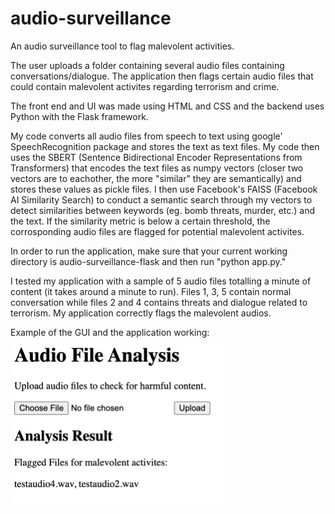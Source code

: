 # audio-surveillance
An audio surveillance tool to flag malevolent activities.

The user uploads a folder containing several audio files containing conversations/dialogue. The application then flags certain audio files that could contain malevolent activites regarding terrorism and crime.

The front end and UI was made using HTML and CSS and the backend uses Python with the Flask framework.

My code converts all audio files from speech to text using google' SpeechRecognition package and stores the text as text files. My code then uses the SBERT (Sentence Bidirectional Encoder Representations from Transformers) that encodes the text files as numpy vectors (closer two vectors are to eachother, the more "similar" they are semantically) and stores these values as pickle files. I then use Facebook's FAISS (Facebook AI Similarity Search) to conduct a semantic search through my vectors to detect similarities between keywords (eg. bomb threats, murder, etc.) and the text. If the similarity metric is below a certain threshold, the corrosponding audio files are flagged for potential malevolent activites.

In order to run the application, make sure that your current working directory is audio-surveillance-flask and then run "python app.py."

I tested my application with a sample of 5 audio files totalling a minute of content (it takes around a minute to run). Files 1, 3, 5 contain normal conversation while files 2 and 4 contains threats and dialogue related to terrorism. My application correctly flags the malevolent audios.

Example of the GUI and the application working:
<img src="Audio-Serveillance-GUI.PNG" alt="GUI of Audio-Serveillance" class="center" width=70%>
